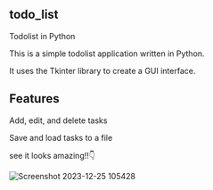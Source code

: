 ## todo_list
Todolist in Python

This is a simple todolist application written in Python. 

It uses the Tkinter library to create a GUI interface.

## Features
Add, edit, and delete tasks

Save and load tasks to a file

see it looks amazing!!👇

![Screenshot 2023-12-25 105428](https://github.com/E-Tejaswini/to-do-list/assets/147268553/cf74f98e-3b6b-47e7-b4b1-eec1832ce55b)

